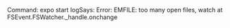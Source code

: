 Command: expo start
logSays: Error: EMFILE: too many open files, watch
    at FSEvent.FSWatcher._handle.onchange
